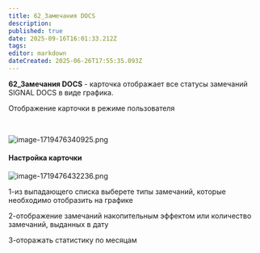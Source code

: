 ```yaml
---
title: 62_Замечания DOCS
description: 
published: true
date: 2025-09-16T16:01:33.212Z
tags: 
editor: markdown
dateCreated: 2025-06-26T17:55:35.093Z
---
```


**62\_Замечания DOCS** - карточка отображает все статусы замечаний SIGNAL DOCS в виде графика.

Отображение карточки в режиме пользователя

           [](https://wiki.sgnl.pro/uploads/images/gallery/2024-06/image-1719476340925.png)

![image-1719476340925.png](https://lh7-rt.googleusercontent.com/docsz/AD_4nXeWDwIzazFyLXhOx-q35JrXymRP1DL7_UgcMsczrNZTgKyK-R2ryFEgbfW-vwP65TXO9di1t3ji9UL48In2fhY5KIpMH9ducKlD0HrBwXky9fc9BVWfSSaSAmLrIu69ctU5Fzq_797Nsylv2FPM?key=zWLFPQEEpzp1Ggzbyo5HrQ)

#### Настройка карточки

![image-1719476432236.png](https://lh7-rt.googleusercontent.com/docsz/AD_4nXclcGYNIGYp97P6ybJLIULqvbPGkXggEQDwrRciGqkY5Ni72lNwpmxHLWNLcIzquMUoXNYhogczPe2bZ39CsyW-7OlFZ68WKxfZxp1uPLmr7CbaDbqLEKZHY_O5jWMaxxJLG9IJaofw53cZEwuxLw?key=zWLFPQEEpzp1Ggzbyo5HrQ)

1-из выпадающего списка выберете типы замечаний, которые необходимо отобразить на графике

2-отображение замечаний накопительным эффектом или количество замечаний, выданных в дату

3-оторажать статистику по месяцам
